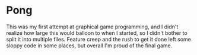 Pong
====
This was my first attempt at graphical game programming, and I didn't realize how large this would balloon to when I started, so I didn't bother to split it into multiple files.
Feature creep and the rush to get it done left some sloppy code in some places, but overall I'm proud of the final game.
